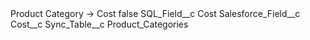 <?xml version="1.0" encoding="UTF-8"?>
<CustomMetadata xmlns="http://soap.sforce.com/2006/04/metadata" xmlns:xsi="http://www.w3.org/2001/XMLSchema-instance" xmlns:xsd="http://www.w3.org/2001/XMLSchema">
    <label>Product Category -&gt; Cost</label>
    <protected>false</protected>
    <values>
        <field>SQL_Field__c</field>
        <value xsi:type="xsd:string">Cost</value>
    </values>
    <values>
        <field>Salesforce_Field__c</field>
        <value xsi:type="xsd:string">Cost__c</value>
    </values>
    <values>
        <field>Sync_Table__c</field>
        <value xsi:type="xsd:string">Product_Categories</value>
    </values>
</CustomMetadata>
